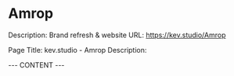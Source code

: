 # Amrop

Description: Brand refresh & website
URL: https://kev.studio/Amrop

Page Title: kev.studio - Amrop
Description: 

--- CONTENT ---

